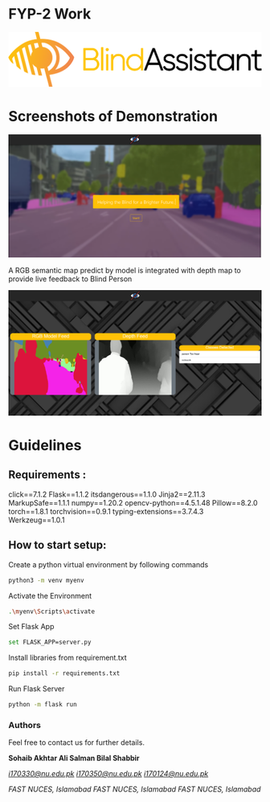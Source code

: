 # FYP-2 Work

![FYP-2%20Work%20129ce221cb6f46ff80c244a85acaf2de/Untitled.png](FYP-2%20Work%20129ce221cb6f46ff80c244a85acaf2de/Untitled.png)

# Screenshots of Demonstration

![FYP-2%20Work%20129ce221cb6f46ff80c244a85acaf2de/Untitled%201.png](FYP-2%20Work%20129ce221cb6f46ff80c244a85acaf2de/Untitled%201.png)

A RGB semantic map predict by model is integrated with depth map to provide live feedback to Blind Person

![FYP-2%20Work%20129ce221cb6f46ff80c244a85acaf2de/Untitled%202.png](FYP-2%20Work%20129ce221cb6f46ff80c244a85acaf2de/Untitled%202.png)

# Guidelines

## Requirements :

click==7.1.2
Flask==1.1.2
itsdangerous==1.1.0
Jinja2==2.11.3
MarkupSafe==1.1.1
numpy==1.20.2
opencv-python==4.5.1.48
Pillow==8.2.0
torch==1.8.1
torchvision==0.9.1
typing-extensions==3.7.4.3
Werkzeug==1.0.1

## How to start setup:

Create a python virtual environment by following commands

```bash
python3 -m venv myenv
```

Activate the Environment

```bash
.\myenv\Scripts\activate
```

Set Flask App

```bash
set FLASK_APP=server.py
```

Install libraries from requirement.txt

```bash
pip install -r requirements.txt
```

Run Flask Server

```bash
python -m flask run
```

### Authors

Feel free to contact us for further details.

**Sohaib Akhtar                                Ali Salman                                    Bilal Shabbir**

*i170330@nu.edu.pk                        i170350@nu.edu.pk                      i170124@nu.edu.pk*

*FAST NUCES, Islamabad                 FAST NUCES, Islamabad               FAST NUCES, Islamabad*